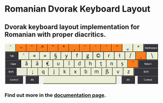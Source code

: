 # Romanian Dvorak Keyboard Layout

## Dvorak keyboard layout implementation for Romanian with proper diacritics.

![Romanian Dvorak Layout](https://raw.githubusercontent.com/thelightstain/romanian-dvorak-keyboard-layout/main/docs/assets/images/romanian-dvorak.png)

### Find out more in the [documentation page](https://thelightstain.github.io/romanian-dvorak-keyboard-layout/).
